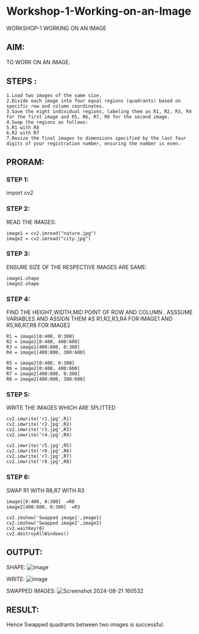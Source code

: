 # Workshop-1-Working-on-an-Image

WORKSHOP-1 WORKING ON  AN IMAGE
## AIM:
TO WORK ON AN IMAGE.
## STEPS :
```
1.Load two images of the same size.
2.Divide each image into four equal regions (quadrants) based on specific row and column coordinates.
3.Save the eight individual regions, labeling them as R1, R2, R3, R4 for the first image and R5, R6, R7, R8 for the second image.
4.Swap the regions as follows:
5.R1 with R8
6.R2 with R7
7.Resize the final images to dimensions specified by the last four digits of your registration number, ensuring the number is even.

```

## PRORAM:
### STEP 1:
import cv2
### STEP 2:
READ THE IMAGES:
```
image1 = cv2.imread("nature.jpg")
image2 = cv2.imread("city.jpg")
```
### STEP 3:
ENSURE SIZE OF THE RESPECTIVE IMAGES ARE SAME:
```
image1.shape
image2.shape
```
### STEP 4:
FIND THE HEIGHT,WIDTH,MID POINT OF ROW AND COLUMN . ASSSUME VARIABLES AND ASSIGN THEM AS R1,R2,R3,R4 FOR IMAGE1 AND R5,R6,R7,R8 FOR IMAGE2
```
R1 = image1[0:400, 0:300]     
R2 = image1[0:400, 400:600] 
R3 = image1[400:800, 0:300] 
R4 = image1[400:800, 300:600] 

R5 = image2[0:400, 0:300]     
R6 = image2[0:400, 400:600] 
R7 = image2[400:800, 0:300] 
R8 = image2[400:800, 300:600]
```
### STEP 5:
WRITE THE IMAGES WHICH ARE SPLITTED
```
cv2.imwrite('r1.jpg',R1)
cv2.imwrite('r2.jpg',R2)
cv2.imwrite('r3.jpg',R3)
cv2.imwrite('r4.jpg',R4)

cv2.imwrite('r5.jpg',R5)
cv2.imwrite('r6.jpg',R6)
cv2.imwrite('r7.jpg',R7)
cv2.imwrite('r8.jpg',R8)
```
### STEP 6:
SWAP R1 WITH R8,R7 WITH R3
```
image1[0:400, 0:300]  =R8
image2[400:800, 0:300]  =R3

cv2.imshow('Swapped image1',image1)
cv2.imshow('Swapped image2',image2)
cv2.waitKey(0)
cv2.destroyAllWindows()
```
## OUTPUT:
SHAPE:
![image](https://github.com/user-attachments/assets/f11907fa-c2d0-4ea5-b7c6-ee0a358a5bb5)


WRITE:
![image](https://github.com/user-attachments/assets/ee2642e1-d7f4-4fd2-8b11-9563348343e5)


SWAPPED IMAGES:
![Screenshot 2024-08-21 160532](https://github.com/user-attachments/assets/69bdbf87-781d-41ef-ab09-210d2ff8703b)



## RESULT:
Hence Swapped quadrants between two images is successful.
